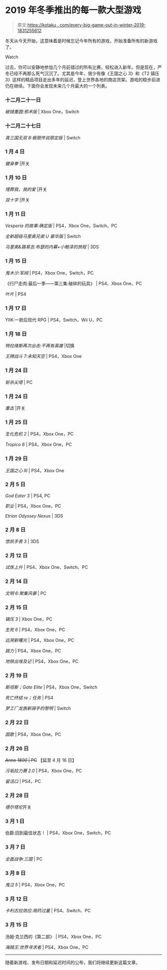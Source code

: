 # 2019 年冬季推出的每一款大型游戏

> 原文:[https://kotaku . com/every-big-game-out-in-winter-2019-1831255612](https://kotaku.com/every-big-game-coming-out-in-winter-2019-1831255612)

冬天从今天开始，这意味着是时候忘记今年所有的游戏，开始准备所有的新游戏了。

Watch

过去，你可以安静地参加几个月前错过的所有比赛，轻松进入新年。但是现在，严冬已经不再那么死气沉沉了。尤其是今年，很少有像《王国之心 3》和《T2 镇压 3》这样的精品项目走出多年的延迟，登上世界各地的商店货架。游戏的稳步前进仍在继续。下面你会发现未来几个月最大的一个列表。

### 十二月二十一日

*破镜重圆:邪术版* | Xbox One，Switch

### 十二月二十七日

*真三国无双 8:极限传说限定版* | Switch

### 1 月 4 日

*健身拳* |开关

### 1 月 10 日

*埋葬我，我的爱* |开关

*双十字* |开关

### 1 月 11 日

*Vesperia 的故事:确定版* | PS4，Xbox One，Switch，PC

*全新超级马里奥兄弟 U 豪华版* | Switch

*马里奥&路易吉:布瑟的内幕+小鲍泽的旅程* | 3DS

### 1 月 15 日

*鬼木沙:军阀* | PS4，Xbox One，Switch，PC

《行尸走肉:最后一季——第三集:破碎的玩具》 | PS4、Xbox One、PC

*叶片* | PS4

### 1 月 17 日

YIIK:一款后现代 RPG | PS4，Switch，Wii U，PC

### 1 月 18 日

*特拉维斯再次出击:不再有英雄* |切换

*王牌战斗 7:未知天空* | PS4，Xbox One

### **1 月 24 日**

*斩杀尖塔* | PC

### 1 月 24 日

*重击* |开关

### 1 月 25 日

*生化危机 2* | PS4，Xbox One，PC

*Tropico 6* | PS4，Xbox One，PC

### 1 月 29 日

*王国之心 III* | PS4，Xbox One

### 2 月 5 日

*God Eater 3* | PS4, PC

*职业* | PS4，Xbox One，PC

*Etrian Odyssey Nexus* | 3DS

### 2 月 8 日

*悠凯手表 3* | 3DS

### 2 月 12 日

*试炼上升* | PS4、Xbox One、Switch、PC

### 2 月 14 日

*文明 6:聚集风暴* | PC

### 2 月 15 日

*镇压 3* | Xbox One，PC

*生死 6* | PS4，Xbox One，PC

*远哭新曙光* | PS4，Xbox One，PC

*跳力* | PS4，Xbox One，PC

*地铁出埃及记* | PS4，Xbox One，PC

### 2 月 19 日

*斯坦斯；Gate Elite* | PS4，Xbox One，Switch

*死亡终结 re；任务* | PS4

*梦工厂龙族新骑手的黎明* | Switch

### 2 月 22 日

*国歌* | PS4，Xbox One，PC

### 2 月 26 日

~~*Anno 1800* | PC~~ 【延至 4 月 16 日】

*污垢拉力赛 2.0* | PS4，Xbox One，PC

*留活口* | PS4，PC

### 2 月 28 日

*德尔塔伦*开关

### 3 月 1 日

伯爵:回到最佳状态！ | PS4，Xbox One，Switch，PC

### 3 月 7 日

*全面战争:三国* | PC

### 3 月 8 日

*鬼泣 5* | PS4，Xbox One，PC

### 3 月 12 日

*卡利古拉效应:用药过量* | PS4、Switch、PC

### 3 月 15 日

汤姆·克兰西的《第二部》 | PS4，Xbox One，PC

*海贼王:世界寻求者* | PS4，Xbox One，PC

* * *

随着新游戏、发布日期和延迟时间的公布，我们将继续更新这篇文章。